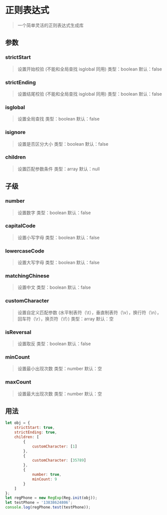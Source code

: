 # 正则表达式

> 一个简单灵活的正则表达式生成库

## 参数

### strictStart

> 设置开始校验 (不能和全局查找 isglobal 同用)
> 类型：boolean
> 默认：false

### strictEnding

> 设置结尾校验 (不能和全局查找 isglobal 同用)
> 类型：boolean
> 默认：false

### isglobal

> 设置全局查找
> 类型：boolean
> 默认：false

### isignore

> 设置是否区分大小
> 类型：boolean
> 默认：false

### children

> 设置匹配参数条件
> 类型：array
> 默认：null

## 子级

### number

> 设置数字
> 类型：boolean
> 默认：false

### capitalCode

> 设置小写字母
> 类型：boolean
> 默认：false

### lowercaseCode

> 设置大写字母
> 类型：boolean
> 默认：false

### matchingChinese

> 设置中文
> 类型：boolean
> 默认：false

### customCharacter

> 设置自定义匹配参数 (水平制表符（\t），垂直制表符（\v），换行符（\n），回车符（\r），换页符（\f）)
> 类型：array
> 默认：空

### isReversal

> 设置取反
> 类型：boolean
> 默认：false

### minCount

> 设置最小出现次数
> 类型：number
> 默认：空

### maxCount

> 设置最大出现次数
> 类型：number
> 默认：空

## 用法

```javascript
let obj = {
    strictStart: true,
    strictEnding: true,
    children: [
        {
            customCharacter: [1]
        },
        {
            customCharacter: [35789]
        },
        {
            number: true,
            minCount: 9
        }
    ]
};
let regPhone = new RegExp(Reg.init(obj));
let testPhone = '13838624806';
console.log(regPhone.test(testPhone));
```
